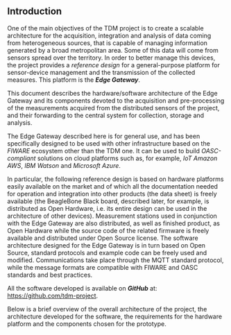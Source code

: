 ## Introduction

One of the main objectives of the TDM project is to create a scalable architecture for the acquisition, integration and analysis of data coming from heterogeneous sources, that is capable of managing information generated by a broad metropolitan area. Some of this data will come from sensors spread over the territory. In order to better manage this devices, the project provides a *reference design* for a general-purpose platform for sensor-device management and  the transmission of the collected measures. This platform is the ***Edge Gateway***.

This document describes the hardware/software architecture of the Edge Gateway and its components devoted to the acquisition and pre-processing of the measurements acquired from the distributed sensors of the project, and their forwarding to the central system for collection, storage and analysis.

The Edge Gateway described here is for general use, and has been specifically designed to be used with other infrastructure based on the *FIWARE* ecosystem other than the TDM one. It can be used to build *OASC-compliant* solutions on cloud platforms such as, for example, *IoT Amazon AWS*, *IBM Watson* and *Microsoft Azure*.

In particular, the following reference design is based on hardware platforms easily available on the market and of which all the documentation needed for operation and integration into other products (the data sheet) is freely available (the BeagleBone Black board, described later, for example, is distributed as Open Hardware, i.e. its entire design can be used in the architecture of other devices). Measurement stations used in conjunction with the Edge Gateway are also distributed, as well as finished product, as Open Hardware while the source code of the related firmware is freely available and distributed under Open Source license. The software architecture designed for the Edge Gateway is in turn based on Open Source, standard protocols and example code can be freely used and modified. Communications take place through the MQTT standard protocol, while the message formats are compatible with FIWARE and OASC standards and best practices.

All the software developed is available on ***GitHub*** at: <https://github.com/tdm-project>.

Below is a brief overview of the overall architecture of the project, the architecture developed for the software, the requirements for the hardware platform and the components chosen for the prototype.

